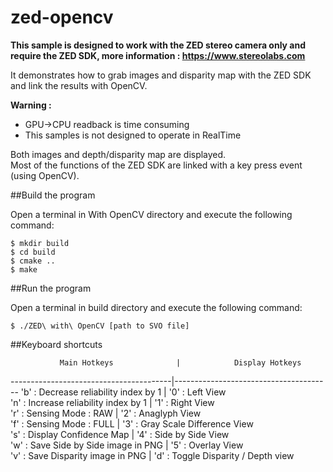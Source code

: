 # zed-opencv

**This sample is designed to work with the ZED stereo camera only and require the ZED SDK, more information : https://www.stereolabs.com**

It demonstrates how to grab images and disparity map with the ZED SDK and link the results with OpenCV.

**Warning :**
 - GPU->CPU readback is time consuming
 - This samples is not designed to operate in RealTime
     
Both images and depth/disparity map are displayed.                                 
Most of the functions of the ZED SDK are linked with a key press event (using OpenCV).
  
##Build the program

Open a terminal in With OpenCV directory and execute the following command:

    $ mkdir build
    $ cd build
    $ cmake ..
    $ make
 

##Run the program

Open a terminal in build directory and execute the following command:

    $ ./ZED\ with\ OpenCV [path to SVO file]
 
##Keyboard shortcuts
 
               Main Hotkeys              |            Display Hotkeys            
----------------------------------------|---------------------------------------
 'b'   : Decrease reliability index by 1 | '0'   : Left View                    
 'n'   : Increase reliability index by 1 | '1'   : Right View                   
 'r'   : Sensing Mode : RAW              | '2'   : Anaglyph View                
 'f'   : Sensing Mode : FULL             | '3'   : Gray Scale Difference View   
 's'   : Display Confidence Map          | '4'   : Side by Side View            
 'w'   : Save Side by Side image in PNG  | '5'   : Overlay View                 
 'v'   : Save Disparity image in PNG     | 'd'   : Toggle Disparity / Depth view
